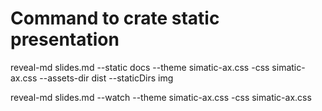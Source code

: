 # 

# Command to crate static presentation
reveal-md slides.md --static docs --theme simatic-ax.css -css simatic-ax.css --assets-dir dist --staticDirs img

reveal-md slides.md --watch --theme simatic-ax.css -css simatic-ax.css